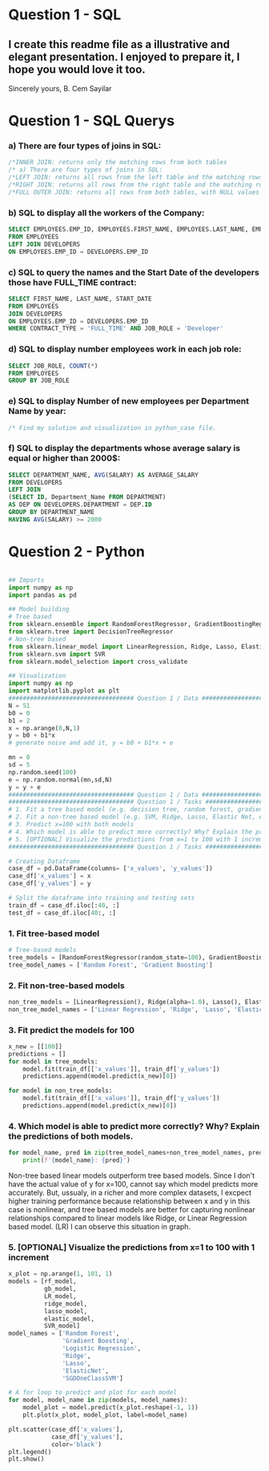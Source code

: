 # Question 1 - SQL
## I create this readme file as a illustrative and elegant presentation. I enjoyed to prepare it, I hope you would love it too.
Sincerely yours,
B. Cem Sayilar
# Question 1 - SQL Querys

### a) There are four types of joins in SQL:
```sql
/*INNER JOIN: returns only the matching rows from both tables
/* a) There are four types of joins in SQL:
/*LEFT JOIN: returns all rows from the left table and the matching rows from the right table
/*RIGHT JOIN: returns all rows from the right table and the matching rows from the left table
/*FULL OUTER JOIN: returns all rows from both tables, with NULL values for non-matching rows.
```

### b) SQL to display all the workers of the Company:
```sql
SELECT EMPLOYEES.EMP_ID, EMPLOYEES.FIRST_NAME, EMPLOYEES.LAST_NAME, EMPLOYEES.JOB_ROLE, EMPLOYEES.START_DATE, DEVELOPERS.DEPARTMENT, DEVELOPERS.CONTRACT_TYPE, DEVELOPERS.SALARY
FROM EMPLOYEES
LEFT JOIN DEVELOPERS
ON EMPLOYEES.EMP_ID = DEVELOPERS.EMP_ID
```

### c) SQL to query the names and the Start Date of the developers those have FULL_TIME contract:
```sql
SELECT FIRST_NAME, LAST_NAME, START_DATE
FROM EMPLOYEES
JOIN DEVELOPERS
ON EMPLOYEES.EMP_ID = DEVELOPERS.EMP_ID
WHERE CONTRACT_TYPE = 'FULL_TIME' AND JOB_ROLE = 'Developer'
```

### d) SQL to display number employees work in each job role:
```sql
SELECT JOB_ROLE, COUNT(*)
FROM EMPLOYEES
GROUP BY JOB_ROLE
```

### e) SQL to display Number of new employees per Department Name by year:
```sql
/* Find my solution and visualization in python_case file.
```

### f) SQL to display the departments whose average salary is equal or higher than 2000$:
```sql
SELECT DEPARTMENT_NAME, AVG(SALARY) AS AVERAGE_SALARY
FROM DEVELOPERS
LEFT JOIN
(SELECT ID, Department_Name FROM DEPARTMENT)
AS DEP ON DEVELOPERS.DEPARTMENT = DEP.ID
GROUP BY DEPARTMENT_NAME
HAVING AVG(SALARY) >= 2000
```

# Question 2 - Python
``` python

## Imports
import numpy as np
import pandas as pd

## Model building
# Tree based
from sklearn.ensemble import RandomForestRegressor, GradientBoostingRegressor
from sklearn.tree import DecisionTreeRegressor
# Non-tree based
from sklearn.linear_model import LinearRegression, Ridge, Lasso, ElasticNet
from sklearn.svm import SVR
from sklearn.model_selection import cross_validate

## Visualization
import numpy as np
import matplotlib.pyplot as plt
################################### Question 1 / Data ##########################################
N = 51
b0 = 0
b1 = 2
x = np.arange(0,N,1)
y = b0 + b1*x
# generate noise and add it, y = b0 + b1*x + e

mn = 0
sd = 5
np.random.seed(100)
e = np.random.normal(mn,sd,N)
y = y + e
################################### Question 1 / Data ##########################################
################################### Question 1 / Tasks ##########################################
# 1. Fit a tree based model (e.g. decision tree, random forest, gradient boosting, etc.)
# 2. Fit a non-tree based model (e.g. SVM, Ridge, Lasso, Elastic Net, etc.)
# 3. Predict x=100 with both models
# 4. Which model is able to predict more correctly? Why? Explain the predictions of both models.
# 5. [OPTIONAL] Visualize the predictions from x=1 to 100 with 1 increment
################################### Question 1 / Tasks ##########################################

# Creating Dataframe
case_df = pd.DataFrame(columns= ['x_values', 'y_values'])
case_df['x_values'] = x
case_df['y_values'] = y

# Split the dataframe into training and testing sets
train_df = case_df.iloc[:40, :]
test_df = case_df.iloc[40:, :]
```


### 1. Fit tree-based model

``` python
# Tree-based models
tree_models = [RandomForestRegressor(random_state=100), GradientBoostingRegressor()]
tree_model_names = ['Random Forest', 'Gradient Boosting']
```


### 2. Fit non-tree-based models

``` python
non_tree_models = [LinearRegression(), Ridge(alpha=1.0), Lasso(), ElasticNet(), SVR()]
non_tree_model_names = ['Linear Regression', 'Ridge', 'Lasso', 'ElasticNet', 'SVR']
```


### 3. Fit predict the models for 100

``` python
x_new = [[100]]
predictions = []
for model in tree_models:
    model.fit(train_df[['x_values']], train_df['y_values'])
    predictions.append(model.predict(x_new)[0])

for model in non_tree_models:
    model.fit(train_df[['x_values']], train_df['y_values'])
    predictions.append(model.predict(x_new)[0])
```


### 4. Which model is able to predict more correctly? Why? Explain the predictions of both models.
``` python
for model_name, pred in zip(tree_model_names+non_tree_model_names, predictions):
    print(f'{model_name}: {pred}')
```


Non-tree based linear models outperform tree based models. Since I don't have the actual value of y for x=100, cannot say which model predicts more accurately. But, ussualy, in a richer and more complex datasets, I excpect higher training performance because relationship between x and y in this case is nonlinear, and tree based models are better for capturing nonlinear relationships compared to linear models like Ridge, or Linear Regression based model. (LR) I can observe this situation in graph.



### 5. [OPTIONAL] Visualize the predictions from x=1 to 100 with 1 increment
``` python
x_plot = np.arange(1, 101, 1)
models = [rf_model,
          gb_model,
          LR_model,
          ridge_model,
          lasso_model,
          elastic_model,
          SVR_model]
model_names = ['Random Forest',
               'Gradient Boosting',
               'Logistic Regression',
               'Ridge',
               'Lasso',
               'ElasticNet',
               'SGDOneClassSVM']

# A for loop to predict and plot for each model
for model, model_name in zip(models, model_names):
    model_plot = model.predict(x_plot.reshape(-1, 1))
    plt.plot(x_plot, model_plot, label=model_name)

plt.scatter(case_df['x_values'],
            case_df['y_values'],
            color='black')
plt.legend()
plt.show()

```


